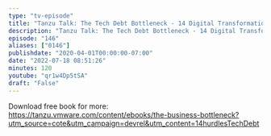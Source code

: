 ```yaml
---
type: "tv-episode"
title: "Tanzu Talk: The Tech Debt Bottleneck - 14 Digital Transformation Bottlenecks (03/14) #shorts"
description: "Tanzu Talk: The Tech Debt Bottleneck - 14 Digital Transformation Bottlenecks (03/14) #shorts"
episode: "146"
aliases: ["0146"]
publishdate: "2020-04-01T00:00:00-07:00"
date: "2022-07-18 08:51:26"
minutes: 120
youtube: "qr1w4Dp5tSA"
draft: "False"
---
```


Download free book for more: https://tanzu.vmware.com/content/ebooks/the-business-bottleneck?utm_source=cote&utm_campaign=devrel&utm_content=14hurdlesTechDebt